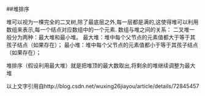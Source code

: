 ##堆排序

堆可以视为一棵完全的二叉树,除了最底层之外,每一层都是满的,这使得堆可以利用数组来表示,每一个结点对应数组中的一个元素.
数组与堆之间的关系：
二叉堆一般分为两种：最大堆和最小堆。
最大堆：堆中每个父节点的元素值都大于等于其孩子结点（如果存在）；
最小堆：堆中每个父节点的元素值都小于等于其孩子结点（如果存在）；

堆排序（假设利用最大堆）就是把堆顶的最大数取出,将剩余的堆继续调整为最大堆

以上文字引用自http://blog.csdn.net/wuxing26jiayou/article/details/72845457